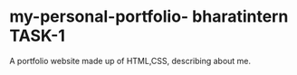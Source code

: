 # my-personal-portfolio- bharatintern TASK-1
A portfolio website made up of HTML,CSS, describing about me.

